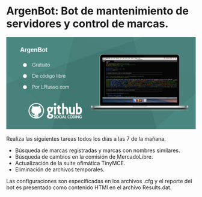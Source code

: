 # ArgenBot: Bot de mantenimiento de servidores y control de marcas.

![alt ArgenBot](https://raw.githubusercontent.com/lrusso/ArgenBot/master/ArgenBot.png)

Realiza las siguientes tareas todos los días a las 7 de la mañana.

- Búsqueda de marcas registradas y marcas con nombres similares.
- Búsqueda de cambios en la comisión de MercadoLibre.
- Actualización de la suite ofimática TinyMCE.
- Eliminación de archivos temporales.

Las configuraciones son especificadas en los archivos .cfg y el reporte del bot es presentado como contenido HTMl en el archivo Results.dat.
